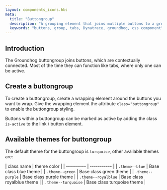 ```yaml
---
layout: components_icons.hbs
meta:
  title: "Buttongroup"
  description: "A grouping element that joins multiple buttons to a group, merging them visually"
  keywords: "buttons, group, tabs, Dynatrace, groundhog, css component"
---
```


## Introduction

The Groundhog buttongroup joins buttons, which are contextually connected. Most of the time they can function like tabs, where only one can be active. 

## Create a buttongroup

To create a buttongroup, create a wrapping element around the buttons you want to wrap. Give the wrapping element the attribute `class="buttongroup"` to enable the buttongroup styling. 

Buttons within a buttongroup can be marked as active by adding the class `is-active` to the link / button element. 

## Available themes for buttongroup

The default theme for the buttongroup is `turquoise`, other available themes are:

| class name | theme color |
| ---------- | ----------- |
| `.theme--blue` | Base class blue theme |
| `.theme--green` | Base class green theme |
| `.theme--purple` | Base class purple theme |
| `.theme--royalblue` | Base class royalblue theme  |
| `.theme--turquoise` | Base class turquoise theme  |